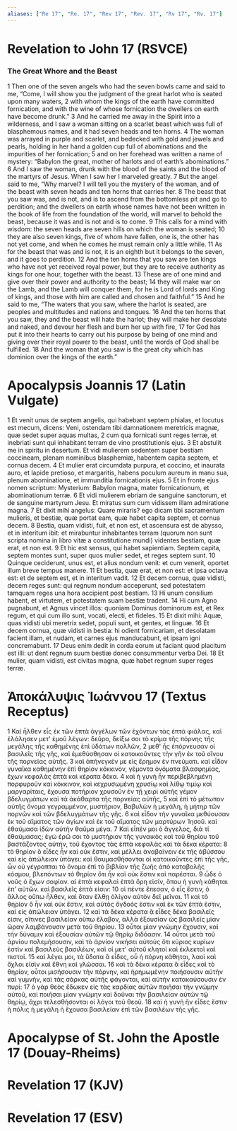 ```yaml
---
aliases: ["Re 17", "Re. 17", "Rev 17", "Rev. 17", "Rv 17", "Rv. 17"]
---
```



# Revelation to John 17 (RSVCE)

### The Great Whore and the Beast
1 Then one of the seven angels who had the seven bowls came and said to me, “Come, I will show you the judgment of the great harlot who is seated upon many waters,
2 with whom the kings of the earth have committed fornication, and with the wine of whose fornication the dwellers on earth have become drunk.”
3 And he carried me away in the Spirit into a wilderness, and I saw a woman sitting on a scarlet beast which was full of blasphemous names, and it had seven heads and ten horns.
4 The woman was arrayed in purple and scarlet, and bedecked with gold and jewels and pearls, holding in her hand a golden cup full of abominations and the impurities of her fornication;
5 and on her forehead was written a name of mystery: “Babylon the great, mother of harlots and of earth’s abominations.”
6 And I saw the woman, drunk with the blood of the saints and the blood of the martyrs of Jesus. When I saw her I marveled greatly.
7 But the angel said to me, “Why marvel? I will tell you the mystery of the woman, and of the beast with seven heads and ten horns that carries her.
8 The beast that you saw was, and is not, and is to ascend from the bottomless pit and go to perdition; and the dwellers on earth whose names have not been written in the book of life from the foundation of the world, will marvel to behold the beast, because it was and is not and is to come.
9 This calls for a mind with wisdom: the seven heads are seven hills on which the woman is seated;
10 they are also seven kings, five of whom have fallen, one is, the other has not yet come, and when he comes he must remain only a little while.
11 As for the beast that was and is not, it is an eighth but it belongs to the seven, and it goes to perdition.
12 And the ten horns that you saw are ten kings who have not yet received royal power, but they are to receive authority as kings for one hour, together with the beast.
13 These are of one mind and give over their power and authority to the beast;
14 they will make war on the Lamb, and the Lamb will conquer them, for he is Lord of lords and King of kings, and those with him are called and chosen and faithful.”
15 And he said to me, “The waters that you saw, where the harlot is seated, are peoples and multitudes and nations and tongues.
16 And the ten horns that you saw, they and the beast will hate the harlot; they will make her desolate and naked, and devour her flesh and burn her up with fire,
17 for God has put it into their hearts to carry out his purpose by being of one mind and giving over their royal power to the beast, until the words of God shall be fulfilled.
18 And the woman that you saw is the great city which has dominion over the kings of the earth.”


# Apocalypsis Joannis 17 (Latin Vulgate)

1 Et venit unus de septem angelis, qui habebant septem phialas, et locutus est mecum, dicens: Veni, ostendam tibi damnationem meretricis magnæ, quæ sedet super aquas multas,
2 cum qua fornicati sunt reges terræ, et inebriati sunt qui inhabitant terram de vino prostitutionis ejus.
3 Et abstulit me in spiritu in desertum. Et vidi mulierem sedentem super bestiam coccineam, plenam nominibus blasphemiæ, habentem capita septem, et cornua decem.
4 Et mulier erat circumdata purpura, et coccino, et inaurata auro, et lapide pretioso, et margaritis, habens poculum aureum in manu sua, plenum abominatione, et immunditia fornicationis ejus.
5 Et in fronte ejus nomen scriptum: Mysterium: Babylon magna, mater fornicationum, et abominationum terræ.
6 Et vidi mulierem ebriam de sanguine sanctorum, et de sanguine martyrum Jesu. Et miratus sum cum vidissem illam admiratione magna.
7 Et dixit mihi angelus: Quare miraris? ego dicam tibi sacramentum mulieris, et bestiæ, quæ portat eam, quæ habet capita septem, et cornua decem.
8 Bestia, quam vidisti, fuit, et non est, et ascensura est de abysso, et in interitum ibit: et mirabuntur inhabitantes terram (quorum non sunt scripta nomina in libro vitæ a constitutione mundi) videntes bestiam, quæ erat, et non est.
9 Et hic est sensus, qui habet sapientiam. Septem capita, septem montes sunt, super quos mulier sedet, et reges septem sunt.
10 Quinque ceciderunt, unus est, et alius nondum venit: et cum venerit, oportet illum breve tempus manere.
11 Et bestia, quæ erat, et non est: et ipsa octava est: et de septem est, et in interitum vadit.
12 Et decem cornua, quæ vidisti, decem reges sunt: qui regnum nondum acceperunt, sed potestatem tamquam reges una hora accipient post bestiam.
13 Hi unum consilium habent, et virtutem, et potestatem suam bestiæ tradent.
14 Hi cum Agno pugnabunt, et Agnus vincet illos: quoniam Dominus dominorum est, et Rex regum, et qui cum illo sunt, vocati, electi, et fideles.
15 Et dixit mihi: Aquæ, quas vidisti ubi meretrix sedet, populi sunt, et gentes, et linguæ.
16 Et decem cornua, quæ vidisti in bestia: hi odient fornicariam, et desolatam facient illam, et nudam, et carnes ejus manducabunt, et ipsam igni concremabunt.
17 Deus enim dedit in corda eorum ut faciant quod placitum est illi: ut dent regnum suum bestiæ donec consummentur verba Dei.
18 Et mulier, quam vidisti, est civitas magna, quæ habet regnum super reges terræ.


# Ἀποκάλυψις Ἰωάννου 17 (Textus Receptus)

1 Καὶ ἦλθεν εἷς ἐκ τῶν ἑπτὰ ἀγγέλων τῶν ἐχόντων τὰς ἑπτὰ φιάλας, καὶ ἐλάλησεν μετ' ἐμοῦ λέγων: δεῦρο, δείξω σοι τὸ κρίμα τῆς πόρνης τῆς μεγάλης τῆς καθημένης ἐπὶ ὑδάτων πολλῶν,
2 μεθ' ἧς ἐπόρνευσαν οἱ βασιλεῖς τῆς γῆς, καὶ ἐμεθύσθησαν οἱ κατοικοῦντες τὴν γῆν ἐκ τοῦ οἴνου τῆς πορνείας αὐτῆς.
3 καὶ ἀπήνεγκέν με εἰς ἔρημον ἐν πνεύματι. καὶ εἶδον γυναῖκα καθημένην ἐπὶ θηρίον κόκκινον, γέμοντα ὀνόματα βλασφημίας, ἔχων κεφαλὰς ἑπτὰ καὶ κέρατα δέκα.
4 καὶ ἡ γυνὴ ἦν περιβεβλημένη πορφυροῦν καὶ κόκκινον, καὶ κεχρυσωμένη χρυσίῳ καὶ λίθῳ τιμίῳ καὶ μαργαρίταις, ἔχουσα ποτήριον χρυσοῦν ἐν τῇ χειρὶ αὐτῆς γέμον βδελυγμάτων καὶ τὰ ἀκάθαρτα τῆς πορνείας αὐτῆς,
5 καὶ ἐπὶ τὸ μέτωπον αὐτῆς ὄνομα γεγραμμένον, μυστήριον, Βαβυλὼν ἡ μεγάλη, ἡ μήτηρ τῶν πορνῶν καὶ τῶν βδελυγμάτων τῆς γῆς.
6 καὶ εἶδον τὴν γυναῖκα μεθύουσαν ἐκ τοῦ αἵματος τῶν ἁγίων καὶ ἐκ τοῦ αἵματος τῶν μαρτύρων Ἰησοῦ. καὶ ἐθαύμασα ἰδὼν αὐτὴν θαῦμα μέγα.
7 Καὶ εἶπέν μοι ὁ ἄγγελος, διὰ τί ἐθαύμασας; ἐγὼ ἐρῶ σοι τὸ μυστήριον τῆς γυναικὸς καὶ τοῦ θηρίου τοῦ βαστάζοντος αὐτήν, τοῦ ἔχοντος τὰς ἑπτὰ κεφαλὰς καὶ τὰ δέκα κέρατα:
8 τὸ θηρίον ὃ εἶδες ἦν καὶ οὐκ ἔστιν, καὶ μέλλει ἀναβαίνειν ἐκ τῆς ἀβύσσου καὶ εἰς ἀπώλειαν ὑπάγει: καὶ θαυμασθήσονται οἱ κατοικοῦντες ἐπὶ τῆς γῆς, ὧν οὐ γέγραπται τὸ ὄνομα ἐπὶ τὸ βιβλίον τῆς ζωῆς ἀπὸ καταβολῆς κόσμου, βλεπόντων τὸ θηρίον ὅτι ἦν καὶ οὐκ ἔστιν καὶ παρέσται.
9 ὧδε ὁ νοῦς ὁ ἔχων σοφίαν. αἱ ἑπτὰ κεφαλαὶ ἑπτὰ ὄρη εἰσίν, ὅπου ἡ γυνὴ κάθηται ἐπ' αὐτῶν. καὶ βασιλεῖς ἑπτά εἰσιν:
10 οἱ πέντε ἔπεσαν, ὁ εἷς ἔστιν, ὁ ἄλλος οὔπω ἦλθεν, καὶ ὅταν ἔλθῃ ὀλίγον αὐτὸν δεῖ μεῖναι.
11 καὶ τὸ θηρίον ὃ ἦν καὶ οὐκ ἔστιν, καὶ αὐτὸς ὄγδοός ἐστιν καὶ ἐκ τῶν ἑπτά ἐστιν, καὶ εἰς ἀπώλειαν ὑπάγει.
12 καὶ τὰ δέκα κέρατα ἃ εἶδες δέκα βασιλεῖς εἰσιν, οἵτινες βασιλείαν οὔπω ἔλαβον, ἀλλὰ ἐξουσίαν ὡς βασιλεῖς μίαν ὥραν λαμβάνουσιν μετὰ τοῦ θηρίου.
13 οὗτοι μίαν γνώμην ἔχουσιν, καὶ τὴν δύναμιν καὶ ἐξουσίαν αὐτῶν τῷ θηρίῳ διδόασιν.
14 οὗτοι μετὰ τοῦ ἀρνίου πολεμήσουσιν, καὶ τὸ ἀρνίον νικήσει αὐτούς ὅτι κύριος κυρίων ἐστὶν καὶ βασιλεὺς βασιλέων, καὶ οἱ μετ' αὐτοῦ κλητοὶ καὶ ἐκλεκτοὶ καὶ πιστοί.
15 καὶ λέγει μοι, τὰ ὕδατα ἃ εἶδες, οὗ ἡ πόρνη κάθηται, λαοὶ καὶ ὄχλοι εἰσὶν καὶ ἔθνη καὶ γλῶσσαι.
16 καὶ τὰ δέκα κέρατα ἃ εἶδες καὶ τὸ θηρίον, οὗτοι μισήσουσιν τὴν πόρνην, καὶ ἠρημωμένην ποιήσουσιν αὐτὴν καὶ γυμνήν, καὶ τὰς σάρκας αὐτῆς φάγονται, καὶ αὐτὴν κατακαύσουσιν ἐν πυρί:
17 ὁ γὰρ θεὸς ἔδωκεν εἰς τὰς καρδίας αὐτῶν ποιῆσαι τὴν γνώμην αὐτοῦ, καὶ ποιῆσαι μίαν γνώμην καὶ δοῦναι τὴν βασιλείαν αὐτῶν τῷ θηρίῳ, ἄχρι τελεσθήσονται οἱ λόγοι τοῦ θεοῦ.
18 καὶ ἡ γυνὴ ἣν εἶδες ἔστιν ἡ πόλις ἡ μεγάλη ἡ ἔχουσα βασιλείαν ἐπὶ τῶν βασιλέων τῆς γῆς.


# Apocalypse of St. John the Apostle 17 (Douay-Rheims)


# Revelation 17 (KJV)


# Revelation 17 (ESV)

